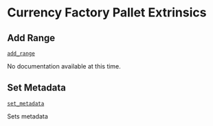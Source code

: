 <!-- AUTOMATICALLY GENERATED -->
<!-- Generated at 2022-09-05T18:35:35.086652Z -->

# Currency Factory Pallet Extrinsics

## Add Range

[`add_range`](https://dali.devnets.composablefinance.ninja/doc/pallet_currency_factory/pallet/enum.Call.html#variant.add_range)

No documentation available at this time.

## Set Metadata

[`set_metadata`](https://dali.devnets.composablefinance.ninja/doc/pallet_currency_factory/pallet/enum.Call.html#variant.set_metadata)

Sets metadata
